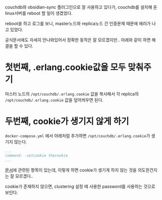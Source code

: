couchdb와 obsidian-sync 플러그인으로 잘 사용하고 있다가, couchdb를 설치해 둔 linux서버를 reboot 할 일이 생겼었다.

reboot을 하고 로그를 보니, master노드와 replica노드 간 인증문제 때문에 에러가 나고 있었다.

공식문서에도 자세히 안나와있어서 정확한 동작은 잘 모르겠지만.. 아래와 같이 하면 해결을 할 수 있다.


# 첫번째, .erlang.cookie값을 모두 맞춰주기

마스터 노드의 `/opt/couchdb/.erlang.cookie` 값을 복사해서 각 replica의 `/opt/couchdb/.erlang.cookie` 값을 덮어씌우면 된다.

# 두번째, cookie가 생기지 않게 하기

`docker-compose.yml` 에서 아래처럼 추가하면 `/opt/couchdb/.erlang.cookie`가 생기지 않는다.
```yml
...
command: -setcookie thecookie
...
```
[문서](https://docs.couchdb.org/en/stable/setup/cluster.html#confirming-connectivity-between-nodes)에 관련된 항목이 있는데, 이렇게 하면 cookie가 생기게 하지 않는 것을 의도한건지는 잘 모르겠다..

cookie가 존재하지 않으면, clustering 설정 때 사용한 password를 사용하는 것으로 보인다.